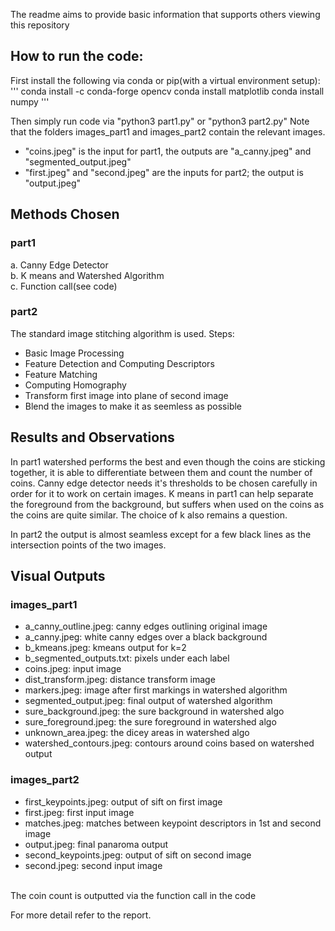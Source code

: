 The readme aims to provide basic information that supports others viewing this repository

## How to run the code:
First install the following via conda or pip(with a virtual environment setup):
'''
conda install -c conda-forge opencv
conda install matplotlib
conda install numpy
'''

Then simply run code via "python3 part1.py" or "python3 part2.py"
Note that the folders images_part1 and images_part2 contain the relevant images.
- "coins.jpeg" is the input for part1, the outputs are "a_canny.jpeg" and "segmented_output.jpeg"
- "first.jpeg" and "second.jpeg" are the inputs for part2; the output is "output.jpeg"


## Methods Chosen
### part1
a. Canny Edge Detector<br>
b. K means and Watershed Algorithm<br>
c. Function call(see code)

### part2
The standard image stitching algorithm is used.
Steps:
- Basic Image Processing
- Feature Detection and Computing Descriptors
- Feature Matching
- Computing Homography
- Transform first image into plane of second image
- Blend the images to make it as seemless as possible


## Results and Observations
In part1 watershed performs the best and even though the coins are sticking together, it is able to differentiate between them and count the number of coins.
Canny edge detector needs it's thresholds to be chosen carefully in order for it to work on certain images.
K means in part1 can help separate the foreground from the background, but suffers when used on the coins as the coins are quite similar.
The choice of k also remains a question.

In part2 the output is almost seamless except for a few black lines as the intersection points of the two images.


## Visual Outputs

### images_part1
- a_canny_outline.jpeg: canny edges outlining original image
- a_canny.jpeg: white canny edges over a black background
- b_kmeans.jpeg: kmeans output for k=2
- b_segmented_outputs.txt: pixels under each label
- coins.jpeg: input image
- dist_transform.jpeg: distance transform image
- markers.jpeg: image after first markings in watershed algorithm
- segmented_output.jpeg: final output of watershed algorithm
- sure_background.jpeg: the sure background in watershed algo
- sure_foreground.jpeg: the sure foreground in watershed algo
- unknown_area.jpeg: the dicey areas in watershed algo
- watershed_contours.jpeg: contours around coins based on watershed output

### images_part2
- first_keypoints.jpeg: output of sift on first image
- first.jpeg: first input image
- matches.jpeg: matches between keypoint descriptors in 1st and second image
- output.jpeg: final panaroma output
- second_keypoints.jpeg: output of sift on second image
- second.jpeg: second input image
<br>
The coin count is outputted via the function call in the code


For more detail refer to the report.